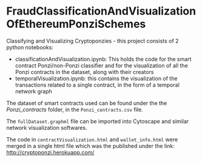 # FraudClassificationAndVisualizationOfEthereumPonziSchemes

Classifying and Visualizing Cryptoponzies - this project consists of 2 python notebooks:
* classificationAndVisualization.ipynb: This holds the code for the smart contract Ponzi/non-Ponzi classifier and for the visualization of all the Ponzi contracts in the dataset, along with their creators
* temporalVisualization.ipynb: this contains the visualization of the transactions related to a single contract, in the form of a temporal network graph

The dataset of smart contracts used can be found under the the _Ponzi_contracts_ folder, in the `Ponzi_contracts.csv` file.

The `fullDataset.graphml` file can be imported into Cytoscape and similar network visualization softwares.

The code in `contractVisualization.html` and `wallet_info.html` were merged in a single html file which was the published under the link: http://cryptoponzi.herokuapp.com/

